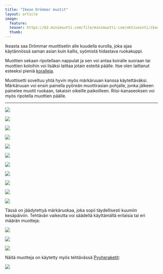 ```yaml
---
title: "Ikean Drömmar muotit"
layout: article
image:
  feature:
  teaser: https://b2.minimuutti.com/file/minimuutti-com/aktivointi/ikean-drommar-muotit/DS16238-245px.jpg
  thumb:
---
```


Ikeasta saa Drömmar muottisetin alle kuudella eurolla, joka ajaa käytännössä saman asian kuin kallis, syömistä hidastava ruokakuppi.

Muottien sekaan ripotellaan nappulat ja sen voi antaa koiralle suoraan tai muottien koloihin voi lisäksi laittaa jotain esteitä päälle. Itse olen laittanut esteeksi pieniä [koralleja](/aktivointi/korallit/).

Muottisetti soveltuu yhtä hyvin myös märkäruuan kanssa käytettäväksi. Märkäruuan voi ensin painella pyöreän muottirasian pohjalle, jonka jälkeen painelee muotit ruokaan, takaisin oikeille paikoilleen. Riisi-kanaseoksen voi myös ripotella muottien päälle.

---

[![](https://b2.minimuutti.com/file/minimuutti-com/aktivointi/ikean-drommar-muotit/DS16145-800px.jpg)](https://dl.dropboxusercontent.com/sh/ea1wtnz7z734o12/AADOvTLY8nvMByn46mqXHvxEa/aktivointi/ikean-drommar-muotit/DS16145.jpg)

[![](https://b2.minimuutti.com/file/minimuutti-com/aktivointi/ikean-drommar-muotit/DS16153-800px.jpg)](https://dl.dropboxusercontent.com/sh/ea1wtnz7z734o12/AAAL1y8diHI2AGhASVvlHSYQa/aktivointi/ikean-drommar-muotit/DS16153.jpg)

[![](https://b2.minimuutti.com/file/minimuutti-com/aktivointi/ikean-drommar-muotit/DS16174-800px.jpg)](https://dl.dropboxusercontent.com/sh/ea1wtnz7z734o12/AAD2wh1Ugpy62jxn5iPjrgBMa/aktivointi/ikean-drommar-muotit/DS16174.jpg)

[![](https://b2.minimuutti.com/file/minimuutti-com/aktivointi/ikean-drommar-muotit/DS16199-800px.jpg)](https://dl.dropboxusercontent.com/sh/ea1wtnz7z734o12/AAB7DuyUDtvK7VZ2yMfvZfpSa/aktivointi/ikean-drommar-muotit/DS16199.jpg)

[![](https://b2.minimuutti.com/file/minimuutti-com/aktivointi/ikean-drommar-muotit/DS16228-800px.jpg)](https://dl.dropboxusercontent.com/sh/ea1wtnz7z734o12/AAAd4oZ-V_rrFuD2INmuoLVRa/aktivointi/ikean-drommar-muotit/DS16228.jpg)

[![](https://b2.minimuutti.com/file/minimuutti-com/aktivointi/ikean-drommar-muotit/DS16238-800px.jpg)](https://dl.dropboxusercontent.com/sh/ea1wtnz7z734o12/AABlA2fVPnCBSlEiavZrR9bKa/aktivointi/ikean-drommar-muotit/DS16238.jpg)

[![](https://b2.minimuutti.com/file/minimuutti-com/aktivointi/ikean-drommar-muotit/DS16239-800px.jpg)](https://dl.dropboxusercontent.com/sh/ea1wtnz7z734o12/AADwyrzohTRdhovLqGj_QAara/aktivointi/ikean-drommar-muotit/DS16239.jpg)

[![](https://b2.minimuutti.com/file/minimuutti-com/aktivointi/ikean-drommar-muotit/DS16258-800px.jpg)](https://dl.dropboxusercontent.com/sh/ea1wtnz7z734o12/AAAUq5pWTqnq_f12uNOffiqda/aktivointi/ikean-drommar-muotit/DS16258.jpg)

[![](https://b2.minimuutti.com/file/minimuutti-com/aktivointi/ikean-drommar-muotit/DS16263-800px.jpg)](https://dl.dropboxusercontent.com/sh/ea1wtnz7z734o12/AADzmhVus7NWt_hJvVfhwfjDa/aktivointi/ikean-drommar-muotit/DS16263.jpg)

[![](https://b2.minimuutti.com/file/minimuutti-com/aktivointi/ajanvietetta-toipilaalle/DS37739-800px.jpg)](https://dl.dropboxusercontent.com/sh/ea1wtnz7z734o12/AAAzJYUJNNARrcDxTwhJwGuma/aktivointi/ajanvietetta-toipilaalle/DS37739.jpg)

[![](https://b2.minimuutti.com/file/minimuutti-com/aktivointi/ajanvietetta-toipilaalle/DS37744-800px.jpg)](https://dl.dropboxusercontent.com/sh/ea1wtnz7z734o12/AACzwuI1ZerlPUNbWO-mtCbWa/aktivointi/ajanvietetta-toipilaalle/DS37744.jpg)

Tässä on jäädytettyä märkäruokaa, joka sopii täydellisesti kuumiin kesäpäiviin. Tehtävän vaikeutta voi säädellä  käyttämällä erilaisia tai eri määrän muotteja:

[![](https://b2.minimuutti.com/file/minimuutti-com/aktivointi/ikean-drommar-muotit/DS60168-800px.jpg)](https://dl.dropboxusercontent.com/sh/ea1wtnz7z734o12/AAAQ2uhciVo69P2_npHlpeKCa/aktivointi/ikean-drommar-muotit/DS60168.jpg)

[![](https://b2.minimuutti.com/file/minimuutti-com/aktivointi/ikean-drommar-muotit/DS60181-800px.jpg)](https://dl.dropboxusercontent.com/sh/ea1wtnz7z734o12/AACcsBymqzAcNKEWD0kWCEwGa/aktivointi/ikean-drommar-muotit/DS60181.jpg)

[![](https://b2.minimuutti.com/file/minimuutti-com/aktivointi/ikean-drommar-muotit/DS60937-800px.jpg)](https://dl.dropboxusercontent.com/sh/ea1wtnz7z734o12/AABbnMblAhsowUXPGzPBOJ4ia/aktivointi/ikean-drommar-muotit/DS60937.jpg)

Näitä muotteja on käytetty myös tehtävässä [Pyyheraketit](/aktivointi/pyyheraketit/):

[![](https://b2.minimuutti.com/file/minimuutti-com/aktivointi/pyyheraketit/DS41785-800px.jpg)](/aktivointi/pyyheraketit/)
